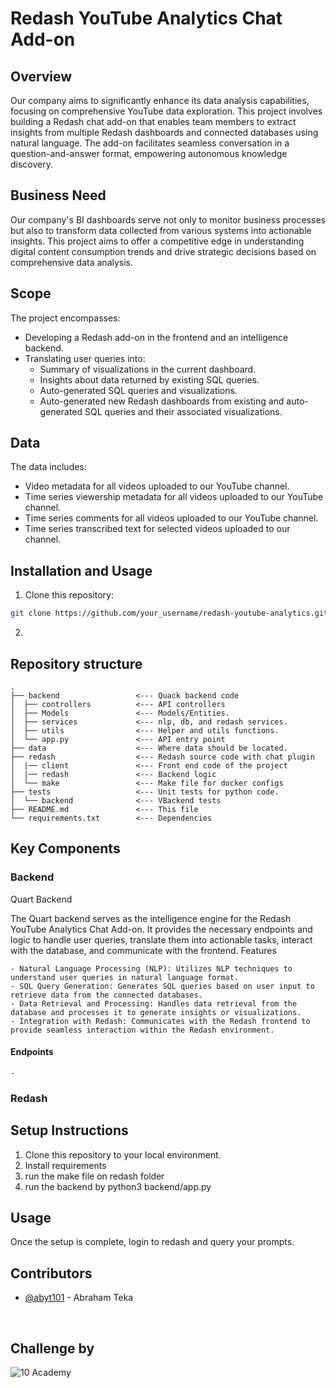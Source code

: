 # Redash YouTube Analytics Chat Add-on

## Overview

Our company aims to significantly enhance its data analysis capabilities, focusing on comprehensive YouTube data exploration. This project involves building a Redash chat add-on that enables team members to extract insights from multiple Redash dashboards and connected databases using natural language. The add-on facilitates seamless conversation in a question-and-answer format, empowering autonomous knowledge discovery.

## Business Need

Our company's BI dashboards serve not only to monitor business processes but also to transform data collected from various systems into actionable insights. This project aims to offer a competitive edge in understanding digital content consumption trends and drive strategic decisions based on comprehensive data analysis.

## Scope

The project encompasses:

- Developing a Redash add-on in the frontend and an intelligence backend.
- Translating user queries into:
  - Summary of visualizations in the current dashboard.
  - Insights about data returned by existing SQL queries.
  - Auto-generated SQL queries and visualizations.
  - Auto-generated new Redash dashboards from existing and auto-generated SQL queries and their associated visualizations.

## Data

The data includes:

- Video metadata for all videos uploaded to our YouTube channel.
- Time series viewership metadata for all videos uploaded to our YouTube channel.
- Time series comments for all videos uploaded to our YouTube channel.
- Time series transcribed text for selected videos uploaded to our channel.


## Installation and Usage

1. Clone this repository:

```bash
git clone https://github.com/your_username/redash-youtube-analytics.git
```

2. 

## Repository structure

```
.
├── backend                 <--- Quack backend code
│  ├── controllers          <--- API controllers
│  ├── Models               <--- Models/Entities.
│  ├── services             <--- nlp, db, and redash services.
│  ├── utils                <--- Helper and utils functions.
│  └── app.py               <--- API entry point
├── data                    <--- Where data should be located.
├── redash                  <--- Redash source code with chat plugin
│  |── client               <--- Front end code of the project
│  |── redash               <--- Backend logic
│  └── make                 <--- Make file for docker configs
├── tests                   <--- Unit tests for python code.
│  └── backend              <--- VBackend tests
├── README.md               <--- This file
└── requirements.txt        <--- Dependencies

```

## Key Components

### Backend
Quart Backend

The Quart backend serves as the intelligence engine for the Redash YouTube Analytics Chat Add-on. It provides the necessary endpoints and logic to handle user queries, translate them into actionable tasks, interact with the database, and communicate with the frontend.
Features

    - Natural Language Processing (NLP): Utilizes NLP techniques to understand user queries in natural language format.
    - SQL Query Generation: Generates SQL queries based on user input to retrieve data from the connected databases.
    - Data Retrieval and Processing: Handles data retrieval from the database and processes it to generate insights or visualizations.
    - Integration with Redash: Communicates with the Redash frontend to provide seamless interaction within the Redash environment.

#### Endpoints 
    - 

### Redash


## Setup Instructions

1. Clone this repository to your local environment.
2. Install requirements
3. run the make file on redash folder
4. run the backend by python3 backend/app.py

## Usage

Once the setup is complete, login to redash and query your prompts.

## Contributors

- [@abyt101](https://github.com/AbYT101) - Abraham Teka

<br>

## Challenge by

![10 Academy](https://static.wixstatic.com/media/081e5b_5553803fdeec4cbb817ed4e85e1899b2~mv2.png/v1/fill/w_246,h_106,al_c,q_85,usm_0.66_1.00_0.01,enc_auto/10%20Academy%20FA-02%20-%20transparent%20background%20-%20cropped.png)
